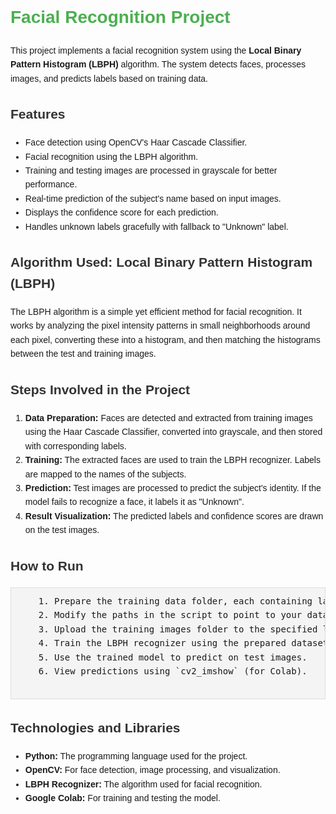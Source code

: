 <!DOCTYPE html>
<html lang="en">
<head>
    <meta charset="UTF-8">
    <meta name="viewport" content="width=device-width, initial-scale=1.0">
    <title>Facial Recognition Project - README</title>
    <style>
        body {
            font-family: Arial, sans-serif;
            line-height: 1.6;
        }
        h1 {
            color: #4CAF50;
        }
        h2 {
            color: #333;
        }
        pre {
            background-color: #f4f4f4;
            padding: 10px;
            border: 1px solid #ddd;
            overflow-x: auto;
        }
    </style>
</head>
<body>

  <h1>Facial Recognition Project</h1>
    <p>This project implements a facial recognition system using the <strong>Local Binary Pattern Histogram (LBPH)</strong> algorithm. The system detects faces, processes images, and predicts labels based on training data.</p>

  <h2>Features</h2>
    <ul>
        <li>Face detection using OpenCV's Haar Cascade Classifier.</li>
        <li>Facial recognition using the LBPH algorithm.</li>
        <li>Training and testing images are processed in grayscale for better performance.</li>
        <li>Real-time prediction of the subject's name based on input images.</li>
        <li>Displays the confidence score for each prediction.</li>
        <li>Handles unknown labels gracefully with fallback to "Unknown" label.</li>
    </ul>

  <h2>Algorithm Used: Local Binary Pattern Histogram (LBPH)</h2>
    <p>The LBPH algorithm is a simple yet efficient method for facial recognition. It works by analyzing the pixel intensity patterns in small neighborhoods around each pixel, converting these into a histogram, and then matching the histograms between the test and training images.</p>

  <h2>Steps Involved in the Project</h2>
    <ol>
        <li><strong>Data Preparation:</strong> Faces are detected and extracted from training images using the Haar Cascade Classifier, converted into grayscale, and then stored with corresponding labels.</li>
        <li><strong>Training:</strong> The extracted faces are used to train the LBPH recognizer. Labels are mapped to the names of the subjects.</li>
        <li><strong>Prediction:</strong> Test images are processed to predict the subject's identity. If the model fails to recognize a face, it labels it as "Unknown".</li>
        <li><strong>Result Visualization:</strong> The predicted labels and confidence scores are drawn on the test images.</li>
    </ol>

  <h2>How to Run</h2>
    <pre>
    1. Prepare the training data folder, each containing labeled images of different subjects.
    2. Modify the paths in the script to point to your data folders.
    3. Upload the training images folder to the specified location in Google Colab.
    4. Train the LBPH recognizer using the prepared dataset.
    5. Use the trained model to predict on test images.
    6. View predictions using `cv2_imshow` (for Colab).
    </pre>

  <h2>Technologies and Libraries</h2>
    <ul>
        <li><strong>Python:</strong> The programming language used for the project.</li>
        <li><strong>OpenCV:</strong> For face detection, image processing, and visualization.</li>
        <li><strong>LBPH Recognizer:</strong> The algorithm used for facial recognition.</li>
        <li><strong>Google Colab:</strong> For training and testing the model.</li>
    </ul>

</body>
</html>
